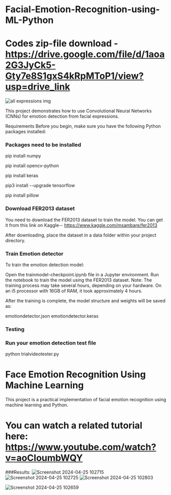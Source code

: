 # Facial-Emotion-Recognition-using-ML-Python
# Codes zip-file download - https://drive.google.com/file/d/1aoa2G3JyCk5-Gty7e8S1gxS4kRpMToP1/view?usp=drive_link
![all expressions img](https://github.com/user-attachments/assets/62b83ed2-f293-43ab-99eb-14fbf1b175cb)

This project demonstrates how to use Convolutional Neural Networks (CNNs) for emotion detection from facial expressions.

Requirements
Before you begin, make sure you have the following Python packages installed:
### Packages need to be installed
pip install numpy

pip install opencv-python

pip install keras

pip3 install --upgrade tensorflow

pip install pillow

### Download FER2013 dataset
You need to download the FER2013 dataset to train the model. You can get it from this link on Kaggle-- https://www.kaggle.com/msambare/fer2013

After downloading, place the dataset in a data folder within your project directory.

### Train Emotion detector
To train the emotion detection model:

Open the trainmodel-checkpoint.ipynb file in a Jupyter environment.
Run the notebook to train the model using the FER2013 dataset.
Note: The training process may take several hours, depending on your hardware. On an i5 processor with 16GB of RAM, it took approximately 4 hours.

After the training is complete, the model structure and weights will be saved as:

emotiondetector.json
emotiondetector.keras

### Testing
### Run your emotion detection test file
python trialvideotester.py

# Face Emotion Recognition Using Machine Learning
This project is a practical implementation of facial emotion recognition using machine learning and Python.

# You can watch a related tutorial here: https://www.youtube.com/watch?v=aoCIoumbWQY


###Results:
![Screenshot 2024-04-25 102715](https://github.com/user-attachments/assets/84296ffb-e54e-45fe-9659-fce7fcf27d49)
![Screenshot 2024-04-25 102725](https://github.com/user-attachments/assets/fff2130c-e0ac-4f06-9a3c-c19533d42894)
![Screenshot 2024-04-25 102803](https://github.com/user-attachments/assets/2a731448-0457-498c-9ea2-4a5a4fe212f0)


![Screenshot 2024-04-25 102659](https://github.com/user-attachments/assets/30aeb0a3-ded6-488e-926d-be17c168e6fd)

